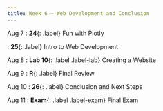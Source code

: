 ```yaml
---
title: Week 6 — Web Development and Conclusion
---
```


Aug 7
: **24**{: .label} Fun with Plotly
  <!--: [Slides](#) &#8226; [Code](#) &#8226; [Blank Code](#)-->
<!--: *Optional Reading:* [Plotly Documentation](https://plotly.com/python/plotly-express/)-->
: **25**{: .label} Intro to Web Development
  <!--: [Slides](#) &#8226; [Code](#) &#8226; [Blank Code](#)-->
  

Aug 8
: **Lab 10**{: .label .label-lab} Creating a Website

Aug 9
: **R**{: .label} Final Review
  <!--: [Slides](#) &#8226; [Code](#) &#8226; [Blank Code](#)-->

Aug 10
: **26**{: .label} Conclusion and Next Steps
  <!--: [Slides](#) &#8226; [Code](#) &#8226; [Blank Code](#)-->

Aug 11
: **Exam**{: .label .label-exam} Final Exam
